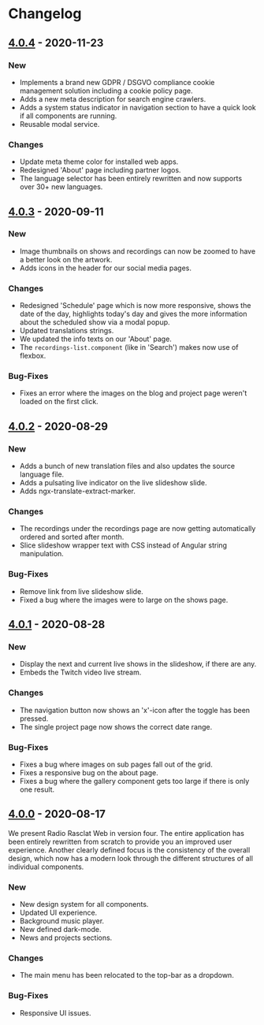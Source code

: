 # Changelog

## [4.0.4] - 2020-11-23

### New

- Implements a brand new GDPR / DSGVO compliance cookie management solution including a cookie policy page.
- Adds a new meta description for search engine crawlers.
- Adds a system status indicator in navigation section to have a quick look if all components are running.
- Reusable modal service.

### Changes

- Update meta theme color for installed web apps.
- Redesigned 'About' page including partner logos.
- The language selector has been entirely rewritten and now supports over 30+ new languages.

## [4.0.3] - 2020-09-11

### New

- Image thumbnails on shows and recordings can now be zoomed to have a better look on the artwork.
- Adds icons in the header for our social media pages.

### Changes

- Redesigned 'Schedule' page which is now more responsive, shows the date of the day, highlights today's day and gives the more information about the scheduled show via a modal popup.
- Updated translations strings.
- We updated the info texts on our 'About' page.
- The `recordings-list.component` (like in 'Search') makes now use of flexbox.

### Bug-Fixes

- Fixes an error where the images on the blog and project page weren't loaded on the first click.

## [4.0.2] - 2020-08-29

### New

- Adds a bunch of new translation files and also updates the source language file.
- Adds a pulsating live indicator on the live slideshow slide.
- Adds ngx-translate-extract-marker.

### Changes

- The recordings under the recordings page are now getting automatically ordered and sorted after month.
- Slice slideshow wrapper text with CSS instead of Angular string manipulation.

### Bug-Fixes

- Remove link from live slideshow slide.
- Fixed a bug where the images were to large on the shows page.

## [4.0.1] - 2020-08-28

### New

- Display the next and current live shows in the slideshow, if there are any.
- Embeds the Twitch video live stream.

### Changes

- The navigation button now shows an 'x'-icon after the toggle has been pressed.
- The single project page now shows the correct date range.

### Bug-Fixes

- Fixes a bug where images on sub pages fall out of the grid.
- Fixes a responsive bug on the about page.
- Fixes a bug where the gallery component gets too large if there is only one result.

## [4.0.0] - 2020-08-17

We present Radio Rasclat Web in version four. The entire application has been entirely rewritten from scratch to provide you an improved user experience. Another clearly defined focus is the consistency of the overall design, which now has a modern look through the different structures of all individual components.

### New

- New design system for all components.
- Updated UI experience.
- Background music player.
- New defined dark-mode.
- News and projects sections.

### Changes

- The main menu has been relocated to the top-bar as a dropdown.

### Bug-Fixes

- Responsive UI issues.

[4.0.4]: https://github.com/RadioRasclat/radio-rasclat-web/releases/tag/4.0.4
[4.0.3]: https://github.com/RadioRasclat/radio-rasclat-web/releases/tag/4.0.3
[4.0.2]: https://github.com/RadioRasclat/radio-rasclat-web/releases/tag/4.0.2
[4.0.1]: https://github.com/RadioRasclat/radio-rasclat-web/releases/tag/4.0.1
[4.0.0]: https://github.com/RadioRasclat/radio-rasclat-web/releases/tag/4.0.0
